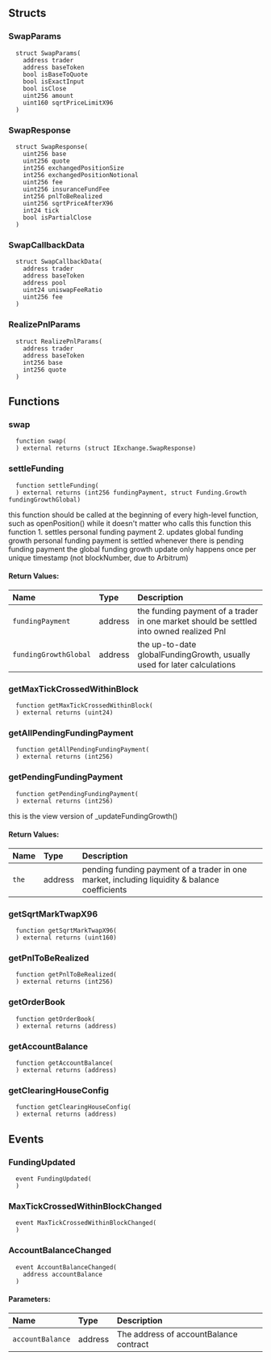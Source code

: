 


## Structs
### SwapParams
```solidity
  struct SwapParams(
    address trader
    address baseToken
    bool isBaseToQuote
    bool isExactInput
    bool isClose
    uint256 amount
    uint160 sqrtPriceLimitX96
  )
```



### SwapResponse
```solidity
  struct SwapResponse(
    uint256 base
    uint256 quote
    int256 exchangedPositionSize
    int256 exchangedPositionNotional
    uint256 fee
    uint256 insuranceFundFee
    int256 pnlToBeRealized
    uint256 sqrtPriceAfterX96
    int24 tick
    bool isPartialClose
  )
```



### SwapCallbackData
```solidity
  struct SwapCallbackData(
    address trader
    address baseToken
    address pool
    uint24 uniswapFeeRatio
    uint256 fee
  )
```



### RealizePnlParams
```solidity
  struct RealizePnlParams(
    address trader
    address baseToken
    int256 base
    int256 quote
  )
```




## Functions
### swap
```solidity
  function swap(
  ) external returns (struct IExchange.SwapResponse)
```




### settleFunding
```solidity
  function settleFunding(
  ) external returns (int256 fundingPayment, struct Funding.Growth fundingGrowthGlobal)
```

this function should be called at the beginning of every high-level function, such as openPosition()
     while it doesn't matter who calls this function
     this function 1. settles personal funding payment 2. updates global funding growth
     personal funding payment is settled whenever there is pending funding payment
     the global funding growth update only happens once per unique timestamp (not blockNumber, due to Arbitrum)


#### Return Values:
| Name                           | Type          | Description                                                                  |
| :----------------------------- | :------------ | :--------------------------------------------------------------------------- |
|`fundingPayment`| address | the funding payment of a trader in one market should be settled into owned realized Pnl
|`fundingGrowthGlobal`| address | the up-to-date globalFundingGrowth, usually used for later calculations
### getMaxTickCrossedWithinBlock
```solidity
  function getMaxTickCrossedWithinBlock(
  ) external returns (uint24)
```




### getAllPendingFundingPayment
```solidity
  function getAllPendingFundingPayment(
  ) external returns (int256)
```




### getPendingFundingPayment
```solidity
  function getPendingFundingPayment(
  ) external returns (int256)
```

this is the view version of _updateFundingGrowth()


#### Return Values:
| Name                           | Type          | Description                                                                  |
| :----------------------------- | :------------ | :--------------------------------------------------------------------------- |
|`the`| address | pending funding payment of a trader in one market, including liquidity & balance coefficients
### getSqrtMarkTwapX96
```solidity
  function getSqrtMarkTwapX96(
  ) external returns (uint160)
```




### getPnlToBeRealized
```solidity
  function getPnlToBeRealized(
  ) external returns (int256)
```




### getOrderBook
```solidity
  function getOrderBook(
  ) external returns (address)
```




### getAccountBalance
```solidity
  function getAccountBalance(
  ) external returns (address)
```




### getClearingHouseConfig
```solidity
  function getClearingHouseConfig(
  ) external returns (address)
```





## Events
### FundingUpdated
```solidity
  event FundingUpdated(
  )
```



### MaxTickCrossedWithinBlockChanged
```solidity
  event MaxTickCrossedWithinBlockChanged(
  )
```



### AccountBalanceChanged
```solidity
  event AccountBalanceChanged(
    address accountBalance
  )
```


#### Parameters:
| Name                           | Type          | Description                                    |
| :----------------------------- | :------------ | :--------------------------------------------- |
|`accountBalance`| address | The address of accountBalance contract
